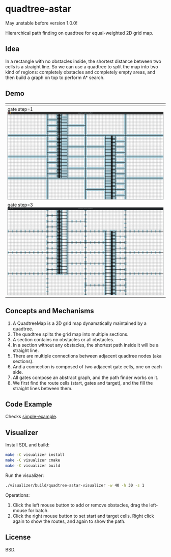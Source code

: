 quadtree-astar
==============

May unstable before version 1.0.0!

Hierarchical path finding on quadtree for equal-weighted 2D grid map.

Idea
----

In a rectangle with no obstacles inside, the shortest distance between two cells is a straight line.
So we can use a quadtree to split the map into two kind of regions: completely obstacles and completely empty areas,
and then build a graph on top to perform A* search.

Demo
----

| <!-- -->                                           |
| -------------------------------------------------- |
| gate step=1 ![](misc/quadtree-astar-step-1.gif)    |
| gate step=3 ![](misc/quadtree-astar-step-3.gif)    |


Concepts and Mechanisms
------------------------

1. A QuadtreeMap is a 2D grid map dynamatically maintained by a quadtree.
2. The quadtree splits the grid map into multiple sections.
3. A section contains no obstacles or all obstacles.
4. In a section without any obstacles, the shortest path inside it will be a straight line.
5. There are multiple connections between adjacent quadtree nodes (aka sections).
6. And a connection is composed of two adjacent gate cells, one on each side.
7. All gates compose an abstract graph, and the path finder works on it.
8. We first find the route cells (start, gates and target), and the fill the straight lines
   between them.

Code Example
------------

Checks [simple-example](simple-example/main.cpp).

Visualizer
----------

Install SDL and build:

```bash
make -C visualizer install
make -C visualizer cmake
make -C visualizer build
```

Run the visualizer:

```bash
./visualizer/build/quadtree-astar-visualizer -w 40 -h 30 -s 1
```

Operations:

1. Click the left mouse button to add or remove obstacles, drag the left-mouse for batch.
2. Click the right mouse button to set start and target cells.
   Right click again to show the routes, and again to show the path.


License
-------

BSD.
